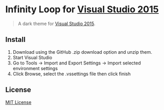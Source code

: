 # Infinity Loop for [Visual Studio 2015](http://visualstudio.com)

> A dark theme for [Visual Studio 2015](http://visualstudio.com).

## Install

1. Download using the GitHub .zip download option and unzip them.
2. Start Visual Studio
3. Go to Tools -> Import and Export Settings -> Import selected environment settings
4. Click Browse, select the .vssettings file then click finish

## License

[MIT License](./LICENSE)
